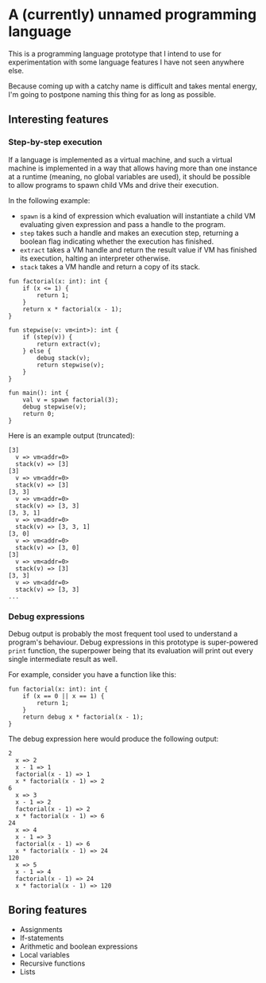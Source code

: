 # A (currently) unnamed programming language

This is a programming language prototype that I intend to use for
experimentation with some language features I have not seen anywhere else.

Because coming up with a catchy name is difficult and takes mental energy, I'm
going to postpone naming this thing for as long as possible.

## Interesting features

### Step-by-step execution

If a language is implemented as a virtual machine, and such a virtual machine
is implemented in a way that allows having more than one instance at a runtime
(meaning, no global variables are used), it should be possible to allow
programs to spawn child VMs and drive their execution.

In the following example:

* `spawn` is a kind of expression which evaluation will instantiate a child VM
  evaluating given expression and pass a handle to the program.
* `step` takes such a handle and makes an execution step, returning a boolean
  flag indicating whether the execution has finished.
* `extract` takes a VM handle and return the result value if VM has finished
  its execution, halting an interpreter otherwise.
* `stack` takes a VM handle and return a copy of its stack.

```
fun factorial(x: int): int {
    if (x <= 1) {
        return 1;
    }
    return x * factorial(x - 1);
}

fun stepwise(v: vm<int>): int {
    if (step(v)) {
        return extract(v);
    } else {
        debug stack(v);
        return stepwise(v);
    }
}

fun main(): int {
    val v = spawn factorial(3);
    debug stepwise(v);
    return 0;
}
```

Here is an example output (truncated):

```
[3]
  v => vm<addr=0>
  stack(v) => [3]
[3]
  v => vm<addr=0>
  stack(v) => [3]
[3, 3]
  v => vm<addr=0>
  stack(v) => [3, 3]
[3, 3, 1]
  v => vm<addr=0>
  stack(v) => [3, 3, 1]
[3, 0]
  v => vm<addr=0>
  stack(v) => [3, 0]
[3]
  v => vm<addr=0>
  stack(v) => [3]
[3, 3]
  v => vm<addr=0>
  stack(v) => [3, 3]
...
```

### Debug expressions

Debug output is probably the most frequent tool used to understand a program's
behaviour. Debug expressions in this prototype is super-powered `print`
function, the superpower being that its evaluation will print out every single
intermediate result as well.

For example, consider you have a function like this:

```
fun factorial(x: int): int {
    if (x == 0 || x == 1) {
        return 1;
    }
    return debug x * factorial(x - 1);
}
```

The debug expression here would produce the following output:

```
2
  x => 2
  x - 1 => 1
  factorial(x - 1) => 1
  x * factorial(x - 1) => 2
6
  x => 3
  x - 1 => 2
  factorial(x - 1) => 2
  x * factorial(x - 1) => 6
24
  x => 4
  x - 1 => 3
  factorial(x - 1) => 6
  x * factorial(x - 1) => 24
120
  x => 5
  x - 1 => 4
  factorial(x - 1) => 24
  x * factorial(x - 1) => 120
```

## Boring features

* Assignments
* If-statements
* Arithmetic and boolean expressions
* Local variables
* Recursive functions
* Lists
